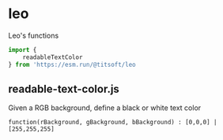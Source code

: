 # leo
Leo's functions

```javascript
import {
    readableTextColor
} from 'https://esm.run/@titsoft/leo 
```

## readable-text-color.js

Given a RGB background, define a black or white text color

```
function(rBackground, gBackground, bBackground) : [0,0,0] | [255,255,255]
```
